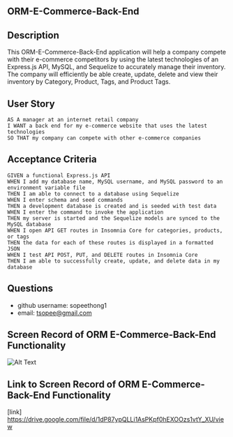   ## ORM-E-Commerce-Back-End
  ## Description 
  This ORM-E-Commerce-Back-End application will help a company compete with their e-commerce competitors by using the latest technologies of an Express.js API, MySQL, and Sequelize to accurately manage their inventory.  The company will efficiently be able create, update, delete and view their inventory by Category, Product, Tags, and Product Tags. 
  ## User Story
  ```
  AS A manager at an internet retail company
  I WANT a back end for my e-commerce website that uses the latest technologies
  SO THAT my company can compete with other e-commerce companies
  ```
  ## Acceptance Criteria
  ```
  GIVEN a functional Express.js API
  WHEN I add my database name, MySQL username, and MySQL password to an environment variable file
  THEN I am able to connect to a database using Sequelize
  WHEN I enter schema and seed commands
  THEN a development database is created and is seeded with test data
  WHEN I enter the command to invoke the application
  THEN my server is started and the Sequelize models are synced to the MySQL database
  WHEN I open API GET routes in Insomnia Core for categories, products, or tags
  THEN the data for each of these routes is displayed in a formatted JSON
  WHEN I test API POST, PUT, and DELETE routes in Insomnia Core
  THEN I am able to successfully create, update, and delete data in my database
  ```
  ## Questions
  * github username: sopeethong1 
  * email: tsopee@gmail.com

  ## Screen Record of ORM E-Commerce-Back-End Functionality
  ![Alt Text]()

  ## Link to Screen Record of ORM E-Commerce-Back-End Functionality
  [link] https://drive.google.com/file/d/1dP87ypQLLi1AsPKpf0hEXOOzs1vtY_XU/view
